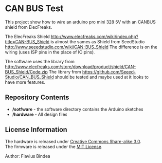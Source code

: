 CAN BUS Test
============

This project show how to wire an arduino pro mini 328 5V with an CANBUS shield from ElecFreaks.

The ElecFreaks Shield http://www.elecfreaks.com/wiki/index.php?title=CAN-BUS_Shield
is almost the sames as Shield from SeedStudio http://www.seeedstudio.com/wiki/CAN-BUS_Shield
The difference is on the wiring (uses ISP pins in the place of IO pins).

The software uses the library from http://www.elecfreaks.com/store/download/product/shield/CAN-BUS_Shield/Code.zip
The library from https://github.com/Seeed-Studio/CAN_BUS_Shield should be tested and maybe used at it looks to have more features.

Repository Contents
-------------------

* **/sotfware** - the software directory contains the Arduino sketches
* **/hardware** - All design files

License Information
-------------------
The hardware is released under [Creative Commons Share-alike 3.0](http://creativecommons.org/licenses/by-sa/3.0/).  
The firmware is released under the [MIT License](http://opensource.org/licenses/MIT).

Author: Flavius Bindea  

